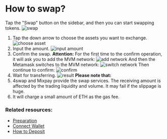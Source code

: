 # How to swap?
Tap the "Swap" button on the sidebar, and then you can start swapping tokens.
![swap](./swap1.png)
1. Tap the down arrow to choose the assets you want to exchange.
![choose asset](swapchoose.png)
2. Input the amount.
![input amount](input.png)
3. Confirm the swap.
**Attention:**
For the first time to the confirm operation, it will ask you to add the MVM network:
![add network](addnetwork.png)
And then the Metamask switches to the MVM network:
![switch network](switchnetwork.png)
Then continue to confirm:
![confirm](confirm.png)
4. Wait for transferring.
![result](result.png)
**Please note that:**
1. 4swap and Mixpay provide the swap services. The receiving amount is affected by the trading liquidity and volume. It may fail if the slippage is huge.
2. It will charge a small amount of ETH as the gas fee.

### Related resources:
* [Preparation](../Preparation/Preparation.md)
* [Connect Wallet](../ConnectWallet/README.md)
* [How to Deposit](../Deposit/README.md)